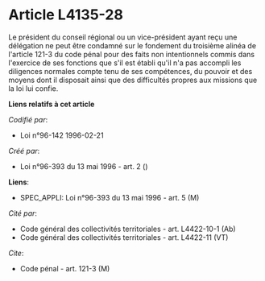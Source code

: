 # Article L4135-28

Le président du conseil régional ou un vice-président ayant reçu une délégation ne peut être condamné sur le fondement du
troisième alinéa de l'article 121-3 du code pénal pour des faits non intentionnels commis dans l'exercice de ses fonctions
que s'il est établi qu'il n'a pas accompli les diligences normales compte tenu de ses compétences, du pouvoir et des moyens
dont il disposait ainsi que des difficultés propres aux missions que la loi lui confie.

**Liens relatifs à cet article**

_Codifié par_:

  - Loi n°96-142 1996-02-21

_Créé par_:

  - Loi n°96-393 du 13 mai 1996 - art. 2 ()

**Liens**:

  - SPEC_APPLI: Loi n°96-393 du 13 mai 1996 - art. 5 (M)

_Cité par_:

  - Code général des collectivités territoriales - art. L4422-10-1 (Ab)
  - Code général des collectivités territoriales - art. L4422-11 (VT)

_Cite_:

  - Code pénal - art. 121-3 (M)
